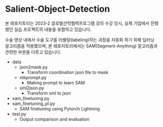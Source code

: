 # Salient-Object-Detection

본 레포지토리는 2023-2 글로벌산학협력프로그램 강의 수강 당시, 실제 기업에서 진행했던 실습 프로젝트의 내용을 포함하고 있습니다.

수술 영상 내에서 수술 도구를 라벨링(labeling)하는 과정을 자동화 하기 위해 딥러닝 알고리즘을 적용했으며,
본 레포지토리에서는 SAM(Segment-Anything) 알고리즘과 관련한 부분을 다루고 있습니다.

- data
  - json2mask.py
    - Transform coordination json file to mask
  - mkprompt.py
    - Making prompt to learn SAM
  - xml2json.py
    - Transform xml to json
- sam_finetuning.py
- sam_finetuning_pl.py
  - SAM finetuning using Pytorch Lightning
- test.py
  - Output comparison and evaluation
